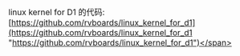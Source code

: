 <span style="font-size:16px;">linux kernel for D1 的代码:[https://github.com/rvboards/linux_kernel_for_d1](https://github.com/rvboards/linux_kernel_for_d1 "https://github.com/rvboards/linux_kernel_for_d1")</span>
